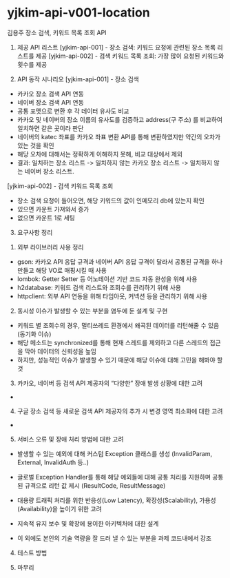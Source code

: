 # yjkim-api-v001-location
김용주 장소 검색, 키워드 목록 조회 API

1. 제공 API 리스트
[yjkim-api-001] - 장소 검색: 키워드 요청에 관련된 장소 목록 리스트를 제공
[yjkim-api-002] - 검색 키워드 목록 조회: 가장 많이 요청된 키워드와 횟수를 제공

2. API 동작 시나리오
[yjkim-api-001] - 장소 검색 
- 카카오 장소 검색 API 연동
- 네이버 장소 검색 API 연동
- 공통 포맷으로 변환 후 각 데이터 유사도 비교
- 카카오 및 네이버의 장소 이름의 유사도를 검증하고 address(구 주소) 를 비교하여 일치하면 같은 곳이라 판단
- 네이버의 katec 좌표를 카카오 좌표 변환 API를 통해 변환하였지만 약간의 오차가 있는 것을 확인
- 해당 오차에 대해서는 정확하게 이해하지 못해, 비교 대상에서 제외
- 결과: 일치하는 장소 리스트 -> 일치하지 않는 카카오 장소 리스트 -> 일치하지 않는 네이버 장소 리스트.

[yjkim-api-002] - 검색 키워드 목록 조회
- 장소 검색 요청이 들어오면, 해당 키워드의 값이 인메모리 db에 있는지 확인
- 있으면 카운트 가져와서 증가
- 없으면 카운트 1로 세팅

3. 요구사항 정리
1) 외부 라이브러리 사용 정리
- gson: 카카오 API 응답 규격과 네이버 API 응답 규격이 달라서 공통된 규격을 하나 만들고 해당 VO로 매핑시킬 때 사용
- lombok: Getter Setter 등 어노테이션 기반 코드 자동 완성을 위해 사용
- h2database: 키워드 검색 리스트와 조회수를 관리하기 위해 사용
- httpclient: 외부 API 연동을 위해 타임아웃, 커넥션 등을 관리하기 위해 사용

2) 동시성 이슈가 발생할 수 있는 부분을 염두에 둔 설계 및 구현
- 키워드 별 조회수의 경우, 멀티쓰레드 환경에서 왜곡된 데이터를 리턴해줄 수 있음 (동기화 이슈)
- 해당 메소드는 synchronized를 통해 현재 스레드를 제외하고 다른 스레드의 접근을 막아 데이터의 신뢰성을 높임
- 하지만, 성능적인 이슈가 발생할 수 있기 때문에 해당 이슈에 대해 고민을 해봐야 할 것

3) 카카오, 네이버 등 검색 API 제공자의 “다양한” 장애 발생 상황에 대한 고려
- 

4) 구글 장소 검색 등 새로운 검색 API 제공자의 추가 시 변경 영역 최소화에 대한 고려
- 

5) 서비스 오류 및 장애 처리 방법에 대한 고려
- 발생할 수 있는 예외에 대해 커스텀 Exception 클래스를 생성 (InvalidParam, External, InvalidAuth 등..)
- 글로벌 Exception Handler를 통해 해당 예외들에 대해 공통 처리를 지원하며 공통된 규격으로 리턴 값 제시 (ResultCode, ResultMessage)

- 대용량 트래픽 처리를 위한 반응성(Low Latency), 확장성(Scalability), 가용성(Availability)을 높이기 위한 고려
- 지속적 유지 보수 및 확장에 용이한 아키텍처에 대한 설계
- 이 외에도 본인의 기술 역량을 잘 드러 낼 수 있는 부분을 과제 코드내에서 강조

4. 테스트 방법

5. 마무리
